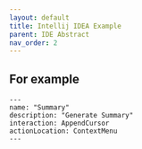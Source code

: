 ```yaml
---
layout: default
title: Intellij IDEA Example
parent: IDE Abstract
nav_order: 2
---
```


## For example

```
---
name: "Summary"
description: "Generate Summary"
interaction: AppendCursor
actionLocation: ContextMenu
---


```

